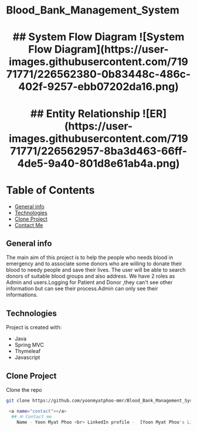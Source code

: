 # Blood_Bank_Management_System

<h1 align="center">
## System Flow Diagram
![System Flow Diagram](https://user-images.githubusercontent.com/71971771/226562380-0b83448c-486c-402f-9257-ebb07202da16.png)

  <h1 align="center">
## Entity Relationship
![ER](https://user-images.githubusercontent.com/71971771/226562957-8ba3d463-66ff-4de5-9a40-801d8e61ab4a.png)

# Table of Contents
* [General info](#general-info)
* [Technologies](#technologies)
* [Clone Project](#clone-project)
*  [Contact Me](#contact)

<a name="general-info"></a>
## General info
The main aim of this project is to help the people who needs blood in emergency and to associate some donors who are willing to donate their blood to needy people and save their lives. The user will be able to
  search donors of suitable blood groups and also address. We have 2 roles as Admin and users.Logging for Patient and Donor ,they can't see other information but can see their process.Admin can only see their informations.
	
  <a name="technologies"></a>
## Technologies
Project is created with:
* Java
* Spring MVC
* Thymeleaf
* Javascript
	
 <a name="clone-project"></a>
## Clone Project
Clone the repo
```sh
git clone https://github.com/yoonmyatphoo-mmr/Blood_Bank_Management_System.git

 <a name="contact"></a>
  ## ✉ Contact me
    Name - Yoon Myat Phoo <br> LinkedIn profile -  [Yoon Myat Phoo's LinkedIn](https://www.linkedin.com/in/yoon-myat-phoo-9b32531b7/)  <br> Email Address - yoonmyatphoo.mmr@gmail.com


